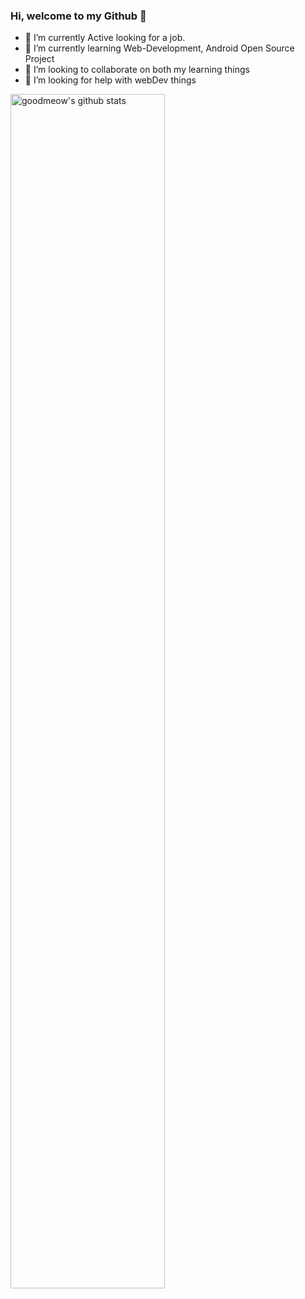 ### Hi, welcome to my Github 👋

- 🔭 I’m currently Active looking for a job.
- 🌱 I’m currently learning Web-Development, Android Open Source Project
- 👯 I’m looking to collaborate on both my learning things
- 🤔 I’m looking for help with webDev things
<!--
- 💬 Ask me about 
- 📫 How to reach me: ...
- 😄 Pronouns: ...
- ⚡ Fun fact: ...
-->
<!-- Your github readme stats
You can use this api: https://github.com/anuraghazra/github-readme-stats
-->
<p>
  <a href="https://github.com/goodmeow">
    <img width="70%" align="center" alt="goodmeow's github stats" src="https://github-readme-stats.vercel.app/api?username=goodmeow&show_icons=true&hide_border=true&theme=radical" />
  </a>
</p>
